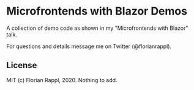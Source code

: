 # Microfrontends with Blazor Demos

A collection of demo code as shown in my "Microfrontends with Blazor" talk.

For questions and details message me on Twitter (@florianrappl).

## License

MIT (c) Florian Rappl, 2020. Nothing to add.
